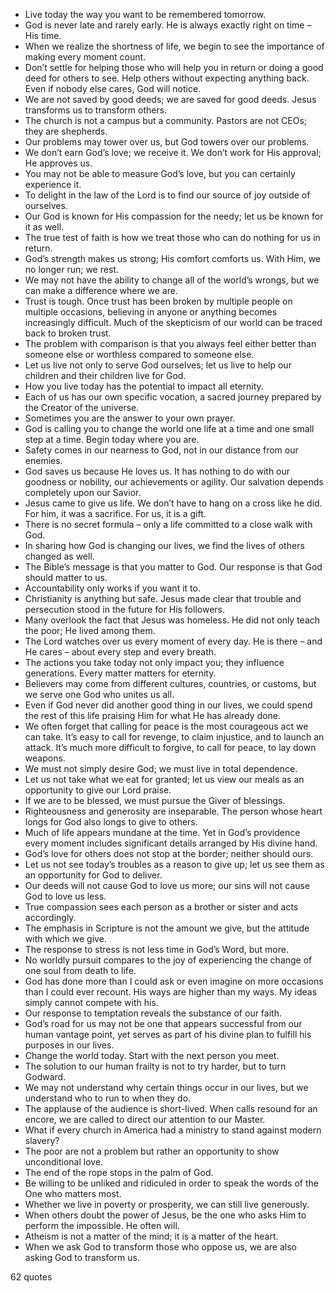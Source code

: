  - Live today the way you want to be remembered tomorrow.
 - God is never late and rarely early. He is always exactly right on time – His time.
 - When we realize the shortness of life, we begin to see the importance of making every moment count.
 - Don’t settle for helping those who will help you in return or doing a good deed for others to see. Help others without expecting anything back. Even if nobody else cares, God will notice.
 - We are not saved by good deeds; we are saved for good deeds. Jesus transforms us to transform others.
 - The church is not a campus but a community. Pastors are not CEOs; they are shepherds.
 - Our problems may tower over us, but God towers over our problems.
 - We don’t earn God’s love; we receive it. We don’t work for His approval; He approves us.
 - You may not be able to measure God’s love, but you can certainly experience it.
 - To delight in the law of the Lord is to find our source of joy outside of ourselves.
 - Our God is known for His compassion for the needy; let us be known for it as well.
 - The true test of faith is how we treat those who can do nothing for us in return.
 - God’s strength makes us strong; His comfort comforts us. With Him, we no longer run; we rest.
 - We may not have the ability to change all of the world’s wrongs, but we can make a difference where we are.
 - Trust is tough. Once trust has been broken by multiple people on multiple occasions, believing in anyone or anything becomes increasingly difficult. Much of the skepticism of our world can be traced back to broken trust.
 - The problem with comparison is that you always feel either better than someone else or worthless compared to someone else.
 - Let us live not only to serve God ourselves; let us live to help our children and their children live for God.
 - How you live today has the potential to impact all eternity.
 - Each of us has our own specific vocation, a sacred journey prepared by the Creator of the universe.
 - Sometimes you are the answer to your own prayer.
 - God is calling you to change the world one life at a time and one small step at a time. Begin today where you are.
 - Safety comes in our nearness to God, not in our distance from our enemies.
 - God saves us because He loves us. It has nothing to do with our goodness or nobility, our achievements or agility. Our salvation depends completely upon our Savior.
 - Jesus came to give us life. We don’t have to hang on a cross like he did. For him, it was a sacrifice. For us, it is a gift.
 - There is no secret formula – only a life committed to a close walk with God.
 - In sharing how God is changing our lives, we find the lives of others changed as well.
 - The Bible’s message is that you matter to God. Our response is that God should matter to us.
 - Accountability only works if you want it to.
 - Christianity is anything but safe. Jesus made clear that trouble and persecution stood in the future for His followers.
 - Many overlook the fact that Jesus was homeless. He did not only teach the poor; He lived among them.
 - The Lord watches over us every moment of every day. He is there – and He cares – about every step and every breath.
 - The actions you take today not only impact you; they influence generations. Every matter matters for eternity.
 - Believers may come from different cultures, countries, or customs, but we serve one God who unites us all.
 - Even if God never did another good thing in our lives, we could spend the rest of this life praising Him for what He has already done.
 - We often forget that calling for peace is the most courageous act we can take. It’s easy to call for revenge, to claim injustice, and to launch an attack. It’s much more difficult to forgive, to call for peace, to lay down weapons.
 - We must not simply desire God; we must live in total dependence.
 - Let us not take what we eat for granted; let us view our meals as an opportunity to give our Lord praise.
 - If we are to be blessed, we must pursue the Giver of blessings.
 - Righteousness and generosity are inseparable. The person whose heart longs for God also longs to give to others.
 - Much of life appears mundane at the time. Yet in God’s providence every moment includes significant details arranged by His divine hand.
 - God’s love for others does not stop at the border; neither should ours.
 - Let us not see today’s troubles as a reason to give up; let us see them as an opportunity for God to deliver.
 - Our deeds will not cause God to love us more; our sins will not cause God to love us less.
 - True compassion sees each person as a brother or sister and acts accordingly.
 - The emphasis in Scripture is not the amount we give, but the attitude with which we give.
 - The response to stress is not less time in God’s Word, but more.
 - No worldly pursuit compares to the joy of experiencing the change of one soul from death to life.
 - God has done more than I could ask or even imagine on more occasions than I could ever recount. His ways are higher than my ways. My ideas simply cannot compete with his.
 - Our response to temptation reveals the substance of our faith.
 - God’s road for us may not be one that appears successful from our human vantage point, yet serves as part of his divine plan to fulfill his purposes in our lives.
 - Change the world today. Start with the next person you meet.
 - The solution to our human frailty is not to try harder, but to turn Godward.
 - We may not understand why certain things occur in our lives, but we understand who to run to when they do.
 - The applause of the audience is short-lived. When calls resound for an encore, we are called to direct our attention to our Master.
 - What if every church in America had a ministry to stand against modern slavery?
 - The poor are not a problem but rather an opportunity to show unconditional love.
 - The end of the rope stops in the palm of God.
 - Be willing to be unliked and ridiculed in order to speak the words of the One who matters most.
 - Whether we live in poverty or prosperity, we can still live generously.
 - When others doubt the power of Jesus, be the one who asks Him to perform the impossible. He often will.
 - Atheism is not a matter of the mind; it is a matter of the heart.
 - When we ask God to transform those who oppose us, we are also asking God to transform us.

62 quotes